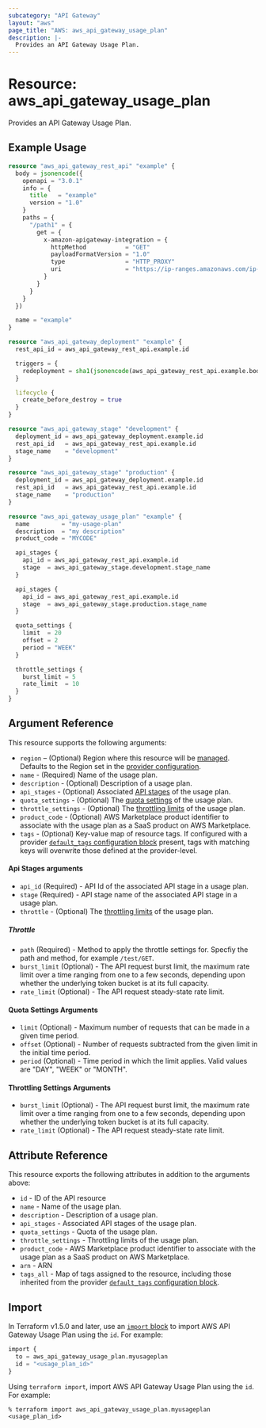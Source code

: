 ```yaml
---
subcategory: "API Gateway"
layout: "aws"
page_title: "AWS: aws_api_gateway_usage_plan"
description: |-
  Provides an API Gateway Usage Plan.
---
```


# Resource: aws_api_gateway_usage_plan

Provides an API Gateway Usage Plan.

## Example Usage

```terraform
resource "aws_api_gateway_rest_api" "example" {
  body = jsonencode({
    openapi = "3.0.1"
    info = {
      title   = "example"
      version = "1.0"
    }
    paths = {
      "/path1" = {
        get = {
          x-amazon-apigateway-integration = {
            httpMethod           = "GET"
            payloadFormatVersion = "1.0"
            type                 = "HTTP_PROXY"
            uri                  = "https://ip-ranges.amazonaws.com/ip-ranges.json"
          }
        }
      }
    }
  })

  name = "example"
}

resource "aws_api_gateway_deployment" "example" {
  rest_api_id = aws_api_gateway_rest_api.example.id

  triggers = {
    redeployment = sha1(jsonencode(aws_api_gateway_rest_api.example.body))
  }

  lifecycle {
    create_before_destroy = true
  }
}

resource "aws_api_gateway_stage" "development" {
  deployment_id = aws_api_gateway_deployment.example.id
  rest_api_id   = aws_api_gateway_rest_api.example.id
  stage_name    = "development"
}

resource "aws_api_gateway_stage" "production" {
  deployment_id = aws_api_gateway_deployment.example.id
  rest_api_id   = aws_api_gateway_rest_api.example.id
  stage_name    = "production"
}

resource "aws_api_gateway_usage_plan" "example" {
  name         = "my-usage-plan"
  description  = "my description"
  product_code = "MYCODE"

  api_stages {
    api_id = aws_api_gateway_rest_api.example.id
    stage  = aws_api_gateway_stage.development.stage_name
  }

  api_stages {
    api_id = aws_api_gateway_rest_api.example.id
    stage  = aws_api_gateway_stage.production.stage_name
  }

  quota_settings {
    limit  = 20
    offset = 2
    period = "WEEK"
  }

  throttle_settings {
    burst_limit = 5
    rate_limit  = 10
  }
}
```

## Argument Reference

This resource supports the following arguments:

* `region` – (Optional) Region where this resource will be [managed](https://docs.aws.amazon.com/general/latest/gr/rande.html#regional-endpoints). Defaults to the Region set in the [provider configuration](https://registry.terraform.io/providers/hashicorp/aws/latest/docs#aws-configuration-reference).
* `name` - (Required) Name of the usage plan.
* `description` - (Optional) Description of a usage plan.
* `api_stages` - (Optional) Associated [API stages](#api-stages-arguments) of the usage plan.
* `quota_settings` - (Optional) The [quota settings](#quota-settings-arguments) of the usage plan.
* `throttle_settings` - (Optional) The [throttling limits](#throttling-settings-arguments) of the usage plan.
* `product_code` - (Optional) AWS Marketplace product identifier to associate with the usage plan as a SaaS product on AWS Marketplace.
* `tags` - (Optional) Key-value map of resource tags. If configured with a provider [`default_tags` configuration block](https://registry.terraform.io/providers/hashicorp/aws/latest/docs#default_tags-configuration-block) present, tags with matching keys will overwrite those defined at the provider-level.

#### Api Stages arguments

* `api_id` (Required) - API Id of the associated API stage in a usage plan.
* `stage` (Required) - API stage name of the associated API stage in a usage plan.
* `throttle` - (Optional) The [throttling limits](#throttle) of the usage plan.

##### Throttle

* `path` (Required) - Method to apply the throttle settings for. Specfiy the path and method, for example `/test/GET`.
* `burst_limit` (Optional) - The API request burst limit, the maximum rate limit over a time ranging from one to a few seconds, depending upon whether the underlying token bucket is at its full capacity.
* `rate_limit` (Optional) - The API request steady-state rate limit.

#### Quota Settings Arguments

* `limit` (Optional) - Maximum number of requests that can be made in a given time period.
* `offset` (Optional) - Number of requests subtracted from the given limit in the initial time period.
* `period` (Optional) - Time period in which the limit applies. Valid values are "DAY", "WEEK" or "MONTH".

#### Throttling Settings Arguments

* `burst_limit` (Optional) - The API request burst limit, the maximum rate limit over a time ranging from one to a few seconds, depending upon whether the underlying token bucket is at its full capacity.
* `rate_limit` (Optional) - The API request steady-state rate limit.

## Attribute Reference

This resource exports the following attributes in addition to the arguments above:

* `id` - ID of the API resource
* `name` - Name of the usage plan.
* `description` - Description of a usage plan.
* `api_stages` - Associated API stages of the usage plan.
* `quota_settings` - Quota of the usage plan.
* `throttle_settings` - Throttling limits of the usage plan.
* `product_code` - AWS Marketplace product identifier to associate with the usage plan as a SaaS product on AWS Marketplace.
* `arn` - ARN
* `tags_all` - Map of tags assigned to the resource, including those inherited from the provider [`default_tags` configuration block](https://registry.terraform.io/providers/hashicorp/aws/latest/docs#default_tags-configuration-block).

## Import

In Terraform v1.5.0 and later, use an [`import` block](https://developer.hashicorp.com/terraform/language/import) to import AWS API Gateway Usage Plan using the `id`. For example:

```terraform
import {
  to = aws_api_gateway_usage_plan.myusageplan
  id = "<usage_plan_id>"
}
```

Using `terraform import`, import AWS API Gateway Usage Plan using the `id`. For example:

```console
% terraform import aws_api_gateway_usage_plan.myusageplan <usage_plan_id>
```
